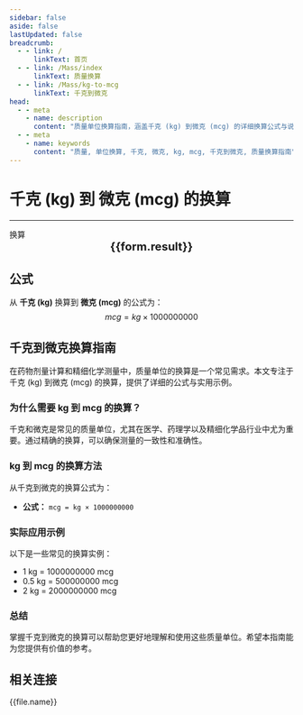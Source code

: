 ```yaml
---
sidebar: false
aside: false
lastUpdated: false
breadcrumb:
  - - link: /
      linkText: 首页
  - - link: /Mass/index
      linkText: 质量换算
  - - link: /Mass/kg-to-mcg
      linkText: 千克到微克
head:
  - - meta
    - name: description
      content: "质量单位换算指南，涵盖千克 (kg) 到微克 (mcg) 的详细换算公式与说明。"
  - - meta
    - name: keywords
      content: "质量, 单位换算, 千克, 微克, kg, mcg, 千克到微克, 质量换算指南"
---
```

# 千克 (kg) 到 微克 (mcg) 的换算
---
<script setup>
import { onMounted, reactive, inject, ref } from 'vue'
import { NButton, NForm, NFormItem, NInput, NInputNumber, NSelect, NCard, useMessage,NGrid ,NGi } from 'naive-ui'
import { defineClientComponent } from 'vitepress'
import { Mass } from '../../files';

const convert = inject('convert')

const form = reactive({
  number: null,
  result: '',
})

const convertHandler = () => {
  if (form.number !== null && !isNaN(form.number)) {
    const convertedValue = parseFloat(form.number) * 1000000000
    form.result = `${form.number}kg = ${convertedValue.toFixed(0)}mcg`
  } else {
    form.result = '请输入有效的数值。'
  }
}
</script>

<n-form size="large" :model="form">
  <n-form-item label="千克 (kg)">
    <n-input-number v-model:value="form.number" placeholder="输入千克" style="width: 100%" />
  </n-form-item>
  <n-form-item>
    <n-button type="info" @click="convertHandler" block>换算</n-button>
  </n-form-item>
</n-form>

<n-card  embedded :bordered="false" hoverable>
  <div  style="text-align:center;font-size:20px;">
    <strong>{{form.result}}</strong>
  </div>
</n-card>

## 公式

从 **千克 (kg)** 换算到 **微克 (mcg)** 的公式为：
$$ mcg = kg \times 1000000000 $$

## 千克到微克换算指南

在药物剂量计算和精细化学测量中，质量单位的换算是一个常见需求。本文专注于千克 (kg) 到微克 (mcg) 的换算，提供了详细的公式与实用示例。

### 为什么需要 kg 到 mcg 的换算？

千克和微克是常见的质量单位，尤其在医学、药理学以及精细化学品行业中尤为重要。通过精确的换算，可以确保测量的一致性和准确性。

### kg 到 mcg 的换算方法

从千克到微克的换算公式为：

- **公式：** `mcg = kg × 1000000000`

### 实际应用示例

以下是一些常见的换算实例：

- 1 kg = 1000000000 mcg
- 0.5 kg = 500000000 mcg
- 2 kg = 2000000000 mcg

### 总结

掌握千克到微克的换算可以帮助您更好地理解和使用这些质量单位。希望本指南能为您提供有价值的参考。

## 相关连接
<n-grid x-gap="12" :cols="2">
  <n-gi v-for="(file, index) in Mass" :key="index">
    <n-button
      text
      tag="a"
      :href="file.path"
      type="info"
    >
      {{file.name}}
    </n-button>
  </n-gi>
</n-grid>